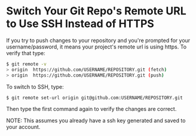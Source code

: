 # Switch Your Git Repo's Remote URL to Use SSH Instead of HTTPS

If you try to push changes to your repository and you're prompted for your username/password, it means your project's
remote url is using https. To verify that type:

```bash
$ git remote -v
> origin  https://github.com/USERNAME/REPOSITORY.git (fetch)
> origin  https://github.com/USERNAME/REPOSITORY.git (push)
```

To switch to SSH, type:
```bash
$ git remote set-url origin git@github.com:USERNAME/REPOSITORY.git
```

Then type the first command again to verify the changes are correct.


NOTE: This assumes you already have a ssh key generated and saved to your account.
